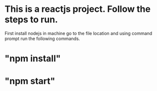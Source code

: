 # This is a reactjs project. Follow the steps to run.
First install nodejs in machine 
go to the file location and using command prompt run the following commands.
# "npm install"
# "npm start"
 
